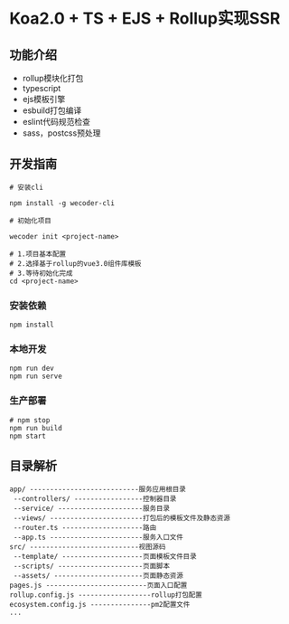 # Koa2.0 + TS + EJS + Rollup实现SSR

## 功能介绍
- rollup模块化打包
- typescript
- ejs模板引擎
- esbuild打包编译
- eslint代码规范检查
- sass，postcss预处理

## 开发指南
```
# 安装cli

npm install -g wecoder-cli

# 初始化项目

wecoder init <project-name>

# 1.项目基本配置
# 2.选择基于rollup的vue3.0组件库模板
# 3.等待初始化完成
cd <project-name>
```
### 安装依赖
	npm install
### 本地开发
	npm run dev
	npm run serve
### 生产部署
	# npm stop
	npm run build
	npm start

## 目录解析
```
app/ ---------------------------服务应用根目录
 --controllers/ -----------------控制器目录
 --service/ ---------------------服务目录
 --views/ -----------------------打包后的模板文件及静态资源
 --router.ts --------------------路由
 --app.ts -----------------------服务入口文件
src/ ---------------------------视图源码
 --template/ --------------------页面模板文件目录
 --scripts/ ---------------------页面脚本
 --assets/ ----------------------页面静态资源
pages.js -------------------------页面入口配置
rollup.config.js ------------------rollup打包配置
ecosystem.config.js ---------------pm2配置文件
...
```

